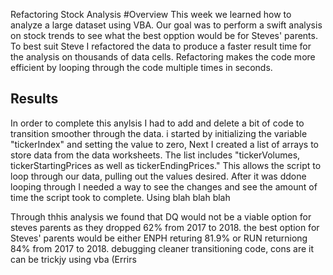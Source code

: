 Refactoring Stock Analysis
#Overview
This week we learned how to analyze a large dataset using VBA. Our goal was to perform a swift analysis on stock trends to see what the best opption would be for Steves' parents.  To best suit Steve I refactored the data to produce a faster result time for the analysis on thousands of data cells. Refactoring makes the code more efficient by looping through the code multiple times  in seconds.
## Results
In order to complete this anylsis I had to add and delete a bit of code to transition smoother through the data. i started by initializing the variable "tickerIndex" and setting the value to zero, Next I created a list of arrays to store data from the data worksheets. The list includes "tickerVolumes, tickerStartingPrices as well as tickerEndingPrices." This allows the script to loop through our data, pulling out the values desired. After it was ddone looping through I needed a way to see the changes and see the amount of time the script took to complete. Using blah blah blah

Through thhis analysis we found that DQ would not be a viable option for steves parents as they dropped 62% from 2017 to 2018. the best option for Steves' parents would be either ENPH returing 81.9% or RUN returniong 84% from 2017 to 2018. 
debugging cleaner transitioning code, cons are it can be trickjy using vba (Errirs
